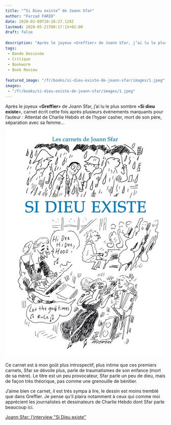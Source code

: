 ```yaml
---
title: "“Si Dieu existe” de Joann Sfar"
author: "Farzad FARID"
date: 2020-03-09T20:28:27.129Z
lastmod: 2020-05-21T00:17:15+02:00
draft: false

description: "Après le joyeux «Greffier» de Joann Sfar, j’ai lu le plus sombre «Si dieu existe», carnet écrit cette fois après plusieurs événements…"
tags:
 - Bande Dessinée
 - Critique
 - Bookworm
 - Book Review

featured_image: "/fr/books/si-dieu-existe-de-joann-sfar/images/1.jpeg" 
images:
 - "/fr/books/si-dieu-existe-de-joann-sfar/images/1.jpeg"
---
```


Après le joyeux «**Greffier**» de Joann Sfar, j’ai lu le plus sombre «**Si dieu existe**», carnet écrit cette fois après plusieurs événements marquants pour l’auteur : Attentat de Charlie Hebdo et de l’hyper casher, mort de son père, séparation avec sa femme…




![image](images/1.jpeg#layoutTextWidth)



Ce carnet est à mon goût plus introspectif, plus intime que ces premiers carnets, Sfar se dévoile plus, parle de traumatismes de son enfance (mort de sa mère). Le titre est un peu provocateur, Sfar parle un peu de dieu, mais de façon très théorique, pas comme une grenouille de bénitier.

J’aime bien ce carnet, il est très sympa à lire, le dessin est moins tremblé que dans Greffier. Je pense qu’il plaira notamment à ceux qui comme moi apprécient les journalistes et dessinateurs de Charlie Hebdo dont Sfar parle beaucoup ici.

[Joann Sfar: l&#39;interview &#34;Si Dieu existe&#34;](https://www.huffingtonpost.fr/2015/05/27/joann-sfar-si-dieu-existe-editions-delcourt_n_7215200.html)
